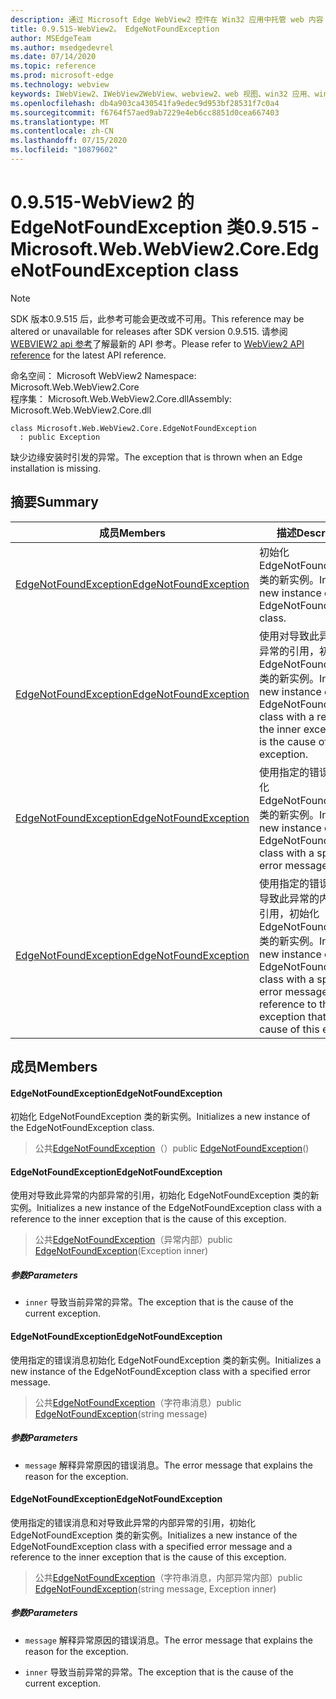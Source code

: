 ```yaml
---
description: 通过 Microsoft Edge WebView2 控件在 Win32 应用中托管 web 内容
title: 0.9.515-WebView2。 EdgeNotFoundException
author: MSEdgeTeam
ms.author: msedgedevrel
ms.date: 07/14/2020
ms.topic: reference
ms.prod: microsoft-edge
ms.technology: webview
keywords: IWebView2、IWebView2WebView、webview2、web 视图、win32 应用、win32、edge、ICoreWebView2、ICoreWebView2Controller、浏览器控件、边缘 html
ms.openlocfilehash: db4a903ca430541fa9edec9d953bf28531f7c0a4
ms.sourcegitcommit: f6764f57aed9ab7229e4eb6cc8851d0cea667403
ms.translationtype: MT
ms.contentlocale: zh-CN
ms.lasthandoff: 07/15/2020
ms.locfileid: "10879602"
---
```

# <span data-ttu-id="9ffbb-104">0.9.515-WebView2 的 EdgeNotFoundException 类</span><span class="sxs-lookup"><span data-stu-id="9ffbb-104">0.9.515 - Microsoft.Web.WebView2.Core.EdgeNotFoundException class</span></span> 

> [!NOTE]
> <span data-ttu-id="9ffbb-105">SDK 版本0.9.515 后，此参考可能会更改或不可用。</span><span class="sxs-lookup"><span data-stu-id="9ffbb-105">This reference may be altered or unavailable for releases after SDK version 0.9.515.</span></span> <span data-ttu-id="9ffbb-106">请参阅[WEBVIEW2 api 参考](../../../webview2-api-reference.md)了解最新的 API 参考。</span><span class="sxs-lookup"><span data-stu-id="9ffbb-106">Please refer to [WebView2 API reference](../../../webview2-api-reference.md) for the latest API reference.</span></span>

<span data-ttu-id="9ffbb-107">命名空间： Microsoft WebView2 </span><span class="sxs-lookup"><span data-stu-id="9ffbb-107">Namespace: Microsoft.Web.WebView2.Core</span></span>\
<span data-ttu-id="9ffbb-108">程序集： Microsoft.Web.WebView2.Core.dll</span><span class="sxs-lookup"><span data-stu-id="9ffbb-108">Assembly: Microsoft.Web.WebView2.Core.dll</span></span>

```
class Microsoft.Web.WebView2.Core.EdgeNotFoundException
  : public Exception
```

<span data-ttu-id="9ffbb-109">缺少边缘安装时引发的异常。</span><span class="sxs-lookup"><span data-stu-id="9ffbb-109">The exception that is thrown when an Edge installation is missing.</span></span>

## <span data-ttu-id="9ffbb-110">摘要</span><span class="sxs-lookup"><span data-stu-id="9ffbb-110">Summary</span></span>

 <span data-ttu-id="9ffbb-111">成员</span><span class="sxs-lookup"><span data-stu-id="9ffbb-111">Members</span></span>                        | <span data-ttu-id="9ffbb-112">描述</span><span class="sxs-lookup"><span data-stu-id="9ffbb-112">Descriptions</span></span>
--------------------------------|---------------------------------------------
[<span data-ttu-id="9ffbb-113">EdgeNotFoundException</span><span class="sxs-lookup"><span data-stu-id="9ffbb-113">EdgeNotFoundException</span></span>](#edgenotfoundexception) | <span data-ttu-id="9ffbb-114">初始化 EdgeNotFoundException 类的新实例。</span><span class="sxs-lookup"><span data-stu-id="9ffbb-114">Initializes a new instance of the EdgeNotFoundException class.</span></span>
[<span data-ttu-id="9ffbb-115">EdgeNotFoundException</span><span class="sxs-lookup"><span data-stu-id="9ffbb-115">EdgeNotFoundException</span></span>](#edgenotfoundexception) | <span data-ttu-id="9ffbb-116">使用对导致此异常的内部异常的引用，初始化 EdgeNotFoundException 类的新实例。</span><span class="sxs-lookup"><span data-stu-id="9ffbb-116">Initializes a new instance of the EdgeNotFoundException class with a reference to the inner exception that is the cause of this exception.</span></span>
[<span data-ttu-id="9ffbb-117">EdgeNotFoundException</span><span class="sxs-lookup"><span data-stu-id="9ffbb-117">EdgeNotFoundException</span></span>](#edgenotfoundexception) | <span data-ttu-id="9ffbb-118">使用指定的错误消息初始化 EdgeNotFoundException 类的新实例。</span><span class="sxs-lookup"><span data-stu-id="9ffbb-118">Initializes a new instance of the EdgeNotFoundException class with a specified error message.</span></span>
[<span data-ttu-id="9ffbb-119">EdgeNotFoundException</span><span class="sxs-lookup"><span data-stu-id="9ffbb-119">EdgeNotFoundException</span></span>](#edgenotfoundexception) | <span data-ttu-id="9ffbb-120">使用指定的错误消息和对导致此异常的内部异常的引用，初始化 EdgeNotFoundException 类的新实例。</span><span class="sxs-lookup"><span data-stu-id="9ffbb-120">Initializes a new instance of the EdgeNotFoundException class with a specified error message and a reference to the inner exception that is the cause of this exception.</span></span>

## <span data-ttu-id="9ffbb-121">成员</span><span class="sxs-lookup"><span data-stu-id="9ffbb-121">Members</span></span>

#### <span data-ttu-id="9ffbb-122">EdgeNotFoundException</span><span class="sxs-lookup"><span data-stu-id="9ffbb-122">EdgeNotFoundException</span></span> 

<span data-ttu-id="9ffbb-123">初始化 EdgeNotFoundException 类的新实例。</span><span class="sxs-lookup"><span data-stu-id="9ffbb-123">Initializes a new instance of the EdgeNotFoundException class.</span></span>

> <span data-ttu-id="9ffbb-124">公共[EdgeNotFoundException](#edgenotfoundexception)（）</span><span class="sxs-lookup"><span data-stu-id="9ffbb-124">public [EdgeNotFoundException](#edgenotfoundexception)()</span></span>

#### <span data-ttu-id="9ffbb-125">EdgeNotFoundException</span><span class="sxs-lookup"><span data-stu-id="9ffbb-125">EdgeNotFoundException</span></span> 

<span data-ttu-id="9ffbb-126">使用对导致此异常的内部异常的引用，初始化 EdgeNotFoundException 类的新实例。</span><span class="sxs-lookup"><span data-stu-id="9ffbb-126">Initializes a new instance of the EdgeNotFoundException class with a reference to the inner exception that is the cause of this exception.</span></span>

> <span data-ttu-id="9ffbb-127">公共[EdgeNotFoundException](#edgenotfoundexception)（异常内部）</span><span class="sxs-lookup"><span data-stu-id="9ffbb-127">public [EdgeNotFoundException](#edgenotfoundexception)(Exception inner)</span></span>

##### <span data-ttu-id="9ffbb-128">参数</span><span class="sxs-lookup"><span data-stu-id="9ffbb-128">Parameters</span></span>
* `inner` <span data-ttu-id="9ffbb-129">导致当前异常的异常。</span><span class="sxs-lookup"><span data-stu-id="9ffbb-129">The exception that is the cause of the current exception.</span></span>

#### <span data-ttu-id="9ffbb-130">EdgeNotFoundException</span><span class="sxs-lookup"><span data-stu-id="9ffbb-130">EdgeNotFoundException</span></span> 

<span data-ttu-id="9ffbb-131">使用指定的错误消息初始化 EdgeNotFoundException 类的新实例。</span><span class="sxs-lookup"><span data-stu-id="9ffbb-131">Initializes a new instance of the EdgeNotFoundException class with a specified error message.</span></span>

> <span data-ttu-id="9ffbb-132">公共[EdgeNotFoundException](#edgenotfoundexception)（字符串消息）</span><span class="sxs-lookup"><span data-stu-id="9ffbb-132">public [EdgeNotFoundException](#edgenotfoundexception)(string message)</span></span>

##### <span data-ttu-id="9ffbb-133">参数</span><span class="sxs-lookup"><span data-stu-id="9ffbb-133">Parameters</span></span>
* `message` <span data-ttu-id="9ffbb-134">解释异常原因的错误消息。</span><span class="sxs-lookup"><span data-stu-id="9ffbb-134">The error message that explains the reason for the exception.</span></span>

#### <span data-ttu-id="9ffbb-135">EdgeNotFoundException</span><span class="sxs-lookup"><span data-stu-id="9ffbb-135">EdgeNotFoundException</span></span> 

<span data-ttu-id="9ffbb-136">使用指定的错误消息和对导致此异常的内部异常的引用，初始化 EdgeNotFoundException 类的新实例。</span><span class="sxs-lookup"><span data-stu-id="9ffbb-136">Initializes a new instance of the EdgeNotFoundException class with a specified error message and a reference to the inner exception that is the cause of this exception.</span></span>

> <span data-ttu-id="9ffbb-137">公共[EdgeNotFoundException](#edgenotfoundexception)（字符串消息，内部异常内部）</span><span class="sxs-lookup"><span data-stu-id="9ffbb-137">public [EdgeNotFoundException](#edgenotfoundexception)(string message, Exception inner)</span></span>

##### <span data-ttu-id="9ffbb-138">参数</span><span class="sxs-lookup"><span data-stu-id="9ffbb-138">Parameters</span></span>
* `message` <span data-ttu-id="9ffbb-139">解释异常原因的错误消息。</span><span class="sxs-lookup"><span data-stu-id="9ffbb-139">The error message that explains the reason for the exception.</span></span> 

* `inner` <span data-ttu-id="9ffbb-140">导致当前异常的异常。</span><span class="sxs-lookup"><span data-stu-id="9ffbb-140">The exception that is the cause of the current exception.</span></span>

